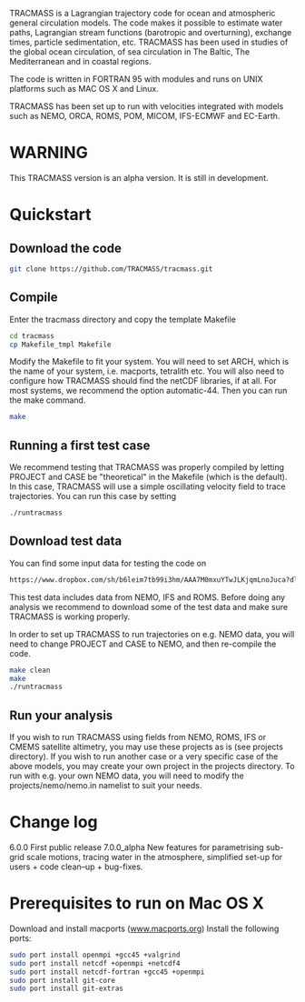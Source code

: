 TRACMASS is a Lagrangian trajectory code for ocean and atmospheric general circulation models. The code makes it possible to estimate water paths, Lagrangian stream functions (barotropic and overturning), exchange times, particle sedimentation, etc. TRACMASS has been used in studies of the global ocean circulation, of sea circulation in The Baltic, The Mediterranean and in coastal regions.

The code is written in FORTRAN 95 with modules and runs on UNIX platforms such as MAC OS X and Linux.

TRACMASS has been set up to run with velocities integrated with models such as NEMO, ORCA, ROMS, POM, MICOM, IFS-ECMWF and EC-Earth.

WARNING
=======

This TRACMASS version is an alpha version. 
It is still in development. 

Quickstart
==========

Download the code
-----------------

```bash
git clone https://github.com/TRACMASS/tracmass.git
```

Compile
-------

Enter the tracmass directory and copy the template Makefile

```bash
cd tracmass
cp Makefile_tmpl Makefile
```

Modify the Makefile to fit your system. 
You will need to set ARCH, which is the name of your system, i.e. macports, tetralith etc. 
You will also need to configure how TRACMASS should find the netCDF libraries, if at all. 
For most systems, we recommend the option automatic-44.
Then you can run the make command. 

```bash
make
```

Running a first test case
-------------------------

We recommend testing that TRACMASS was properly compiled by letting PROJECT and CASE be "theoretical" in the Makefile (which is the default). 
In this case, TRACMASS will use a simple oscillating velocity field to trace trajectories. 
You can run this case by setting

```bash
./runtracmass
```

Download test data
------------------

You can find some input data for testing the code on 

```bash
https://www.dropbox.com/sh/b6leim7tb99i3hm/AAA7M0mxuYTwJLKjqmLnoJuca?dl=0
```

This test data includes data from NEMO, IFS and ROMS. 
Before doing any analysis we recommend to download some of the test data and make sure TRACMASS is working properly. 

In order to set up TRACMASS to run trajectories on e.g. NEMO data, you will need to change PROJECT and CASE to NEMO, and then re-compile the code. 

```bash 
make clean
make
./runtracmass
```

Run your analysis
-----------------

If you wish to run TRACMASS using fields from NEMO, ROMS, IFS or CMEMS satellite altimetry, you may use these projects as is (see projects directory). 
If you wish to run another case or a very specific case of the above models, you may create your own project in the projects directory. 
To run with e.g. your own NEMO data, you will need to modify the projects/nemo/nemo.in namelist to suit your needs. 


Change log
==========


6.0.0 First public release
7.0.0_alpha New features for parametrising sub-grid scale motions, tracing water in the atmosphere, simplified set-up for users + code clean–up + bug-fixes.  


Prerequisites to run on Mac OS X
================================

Download and install macports (www.macports.org)
Install the following ports:

```sh
sudo port install openmpi +gcc45 +valgrind
sudo port install netcdf +openmpi +netcdf4 
sudo port install netcdf-fortran +gcc45 +openmpi
sudo port install git-core 
sudo port install git-extras
```
